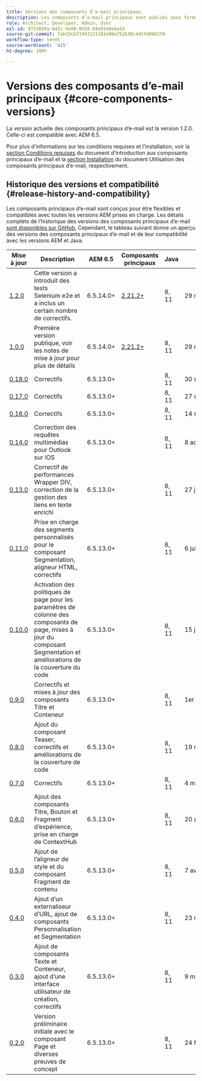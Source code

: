 ```yaml
---
title: Versions des composants d’e-mail principaux
description: Les composants d’e-mail principaux sont publiés sous forme de versions.
role: Architect, Developer, Admin, User
exl-id: 9733659a-641c-4a98-8d10-84e93e0e0a5d
source-git-commit: 7ab19cb73493121282e90e752b38c445fd0962f0
workflow-type: tm+mt
source-wordcount: '415'
ht-degree: 100%

---
```



# Versions des composants d’e-mail principaux {#core-components-versions}

La version actuelle des composants principaux d’e-mail est la version 1.2.0. Celle-ci est compatible avec AEM 6.5.

Pour plus d’informations sur les conditions requises et l’installation, voir la [section Conditions requises](/help/email/introduction.md#requirements) du document d’introduction aux composants principaux d’e-mail et la [section Installation](/help/email/using.md#installing-the-email-core-components) du document Utilisation des composants principaux d’e-mail, respectivement.

## Historique des versions et compatibilité {#release-history-and-compatibility}

Les composants principaux d’e-mail sont conçus pour être flexibles et compatibles avec toutes les versions AEM prises en charge. Les détails complets de l’historique des versions des composants principaux d’e-mail [sont disponibles sur GitHub.](https://github.com/adobe/aem-core-email-components/releases) Cependant, le tableau suivant donne un aperçu des versions des composants principaux d’e-mail et de leur compatibilité avec les versions AEM et Java.

| Mise à jour | Description | AEM 6.5 | Composants principaux | Java | Date de publication |
|---|---|---|---|---|---|
| [1.2.0](https://github.com/adobe/aem-core-email-components/releases/tag/core.email.components.reactor-1.2.0) | Cette version a introduit des tests Selenium e2e et a inclus un certain nombre de correctifs. | 6.5.14.0+ | [2.21.2+](/help/versions.md) | 8, 11 | 29 novembre 2022 |
| [1.0.0](https://github.com/adobe/aem-core-email-components/releases/tag/core.email.components.reactor-1.0.0) | Première version publique, voir les notes de mise à jour pour plus de détails | 6.5.14.0+ | [2.21.2+](/help/versions.md) | 8, 11 | 29 novembre 2022 |
| [0.18.0](https://github.com/adobe/aem-core-email-components/releases/tag/v0.18.0) | Correctifs | 6.5.13.0+ |  | 8, 11 | 30 septembre 2022 |
| [0.17.0](https://github.com/adobe/aem-core-email-components/releases/tag/v0.17.0) | Correctifs | 6.5.13.0+ |  | 8, 11 | 27 septembre 2022 |
| [0.16.0](https://github.com/adobe/aem-core-email-components/releases/tag/v0.16.0) | Correctifs | 6.5.13.0+ |  | 8, 11 | 14 septembre 2022 |
| [0.14.0](https://github.com/adobe/aem-core-email-components/releases/tag/v0.14.0) | Correction des requêtes multimédias pour Outlook sur iOS | 6.5.13.0+ |  | 8, 11 | 8 août 2022 |
| [0.13.0](https://github.com/adobe/aem-core-email-components/releases/tag/v0.13.0) | Correctif de performances Wrapper DIV, correction de la gestion des liens en texte enrichi | 6.5.13.0+ |  | 8, 11 | 27 juillet 2022 |
| [0.11.0](https://github.com/adobe/aem-core-email-components/releases/tag/v0.11.0) | Prise en charge des segments personnalisés pour le composant Segmentation, aligneur HTML, correctifs | 6.5.13.0+ |  | 8, 11 | 6 juillet 2022 |
| [0.10.0](https://github.com/adobe/aem-core-email-components/releases/tag/v0.10.0) | Activation des politiques de page pour les paramètres de colonne des composants de page, mises à jour du composant Segmentation et améliorations de la couverture du code | 6.5.13.0+ |  | 8, 11 | 15 juin 2022 |
| [0.9.0](https://github.com/adobe/aem-core-email-components/releases/tag/v0.9.0) | Correctifs et mises à jour des composants Titre et Conteneur | 6.5.13.0+ |  | 8, 11 | 1er juin 2022 |
| [0.8.0](https://github.com/adobe/aem-core-email-components/releases/tag/v0.8.0) | Ajout du composant Teaser, correctifs et améliorations de la couverture de code | 6.5.13.0+ |  | 8, 11 | 19 mai 2022 |
| [0.7.0](https://github.com/adobe/aem-core-email-components/releases/tag/v0.7.0) | Correctifs | 6.5.13.0+ |  | 8, 11 | 4 mai 2022 |
| [0.6.0](https://github.com/adobe/aem-core-email-components/releases/tag/v0.6.0) | Ajout des composants Titre, Bouton et Fragment d’expérience, prise en charge de ContextHub | 6.5.13.0+ |  | 8, 11 | 20 avril 2022 |
| [0.5.0](https://github.com/adobe/aem-core-email-components/releases/tag/v0.5.0) | Ajout de l’aligneur de style et du composant Fragment de contenu | 6.5.13.0+ |  | 8, 11 | 7 avril 2022 |
| [0.4.0](https://github.com/adobe/aem-core-email-components/releases/tag/v0.4.0) | Ajout d’un externaliseur d’URL, ajout de composants Personnalisation et Segmentation | 6.5.13.0+ |  | 8, 11 | 23 mars 2022 |
| [0.3.0](https://github.com/adobe/aem-core-email-components/releases/tag/v0.3.0) | Ajout de composants Texte et Conteneur, ajout d’une interface utilisateur de création, correctifs | 6.5.13.0+ |  | 8, 11 | 9 mars 2022 |
| [0.2.0](https://github.com/adobe/aem-core-email-components/releases/tag/v0.2.0) | Version préliminaire initiale avec le composant Page et diverses preuves de concept | 6.5.13.0+ |  | 8, 11 | 24 février 2022 |
